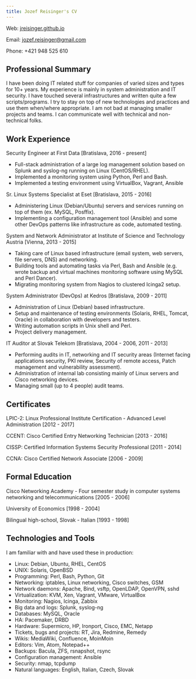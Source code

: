 ```yaml
---
title: Jozef Reisinger's CV
---
```


Web: [jreisinger.github.io](http://jreisinger.github.io)

Email: <jozef.reisinger@gmail.com>

Phone: +421 948 525 610

Professional Summary
--------------------

I have been doing IT related stuff for companies of varied sizes and types for
10+ years. My experience is mainly in system administration and IT security. I
have touched several infrastructures and written quite a few scripts/programs.
I try to stay on top of new technologies and practices and use them when/where
appropriate. I am not bad at managing smaller projects and teams. I can
communicate well with technical and non-technical folks.

Work Experience
---------------

Security Engineer
at First Data [Bratislava, 2016 - present]

* Full-stack administration of a large log management solution based on Splunk
  and syslog-ng running on Linux (CentOS/RHEL).
* Implemented a monitoring system using Python, Perl and Bash.
* Implemented a testing environment using VirtualBox, Vagrant, Ansible

Sr. Linux Systems Specialist
at Eset [Bratislava, 2015 - 2016]

* Administering Linux (Debian/Ubuntu) servers and services running on top of
  them (ex.  MySQL, Posffix).
* Implementing a configuration management tool (Ansible) and some other DevOps
  patterns like infrastructure as code, automated testing.

System and Network Administrator
at Institute of Science and Technology Austria [Vienna, 2013 - 2015]

* Taking care of Linux based infrastructure (email system, web servers, file
  servers, DNS) and networking.
* Building tools and automating tasks via Perl, Bash and Ansible (e.g. wrote backup and virtual machines monitoring software using MySQL and Perl Dancer).
* Migrating monitoring system from Nagios to clustered Icinga2 setup.

System Administrator (DevOps)
at Kedros [Bratislava, 2009 - 2011]

* Administration of Linux (Debian) based infrastructure.
* Setup and maintenance of testing environments (Solaris, RHEL, Tomcat, Oracle)
  in collaboration with developers and testers.
* Writing automation scripts in Unix shell and Perl.
* Project delivery management.

IT Auditor
at Slovak Telekom [Bratislava, 2004 - 2006, 2011 - 2013]

* Performing audits in IT, networking and IT security areas (Internet facing
  applications security, PKI review, Security of remote access, Patch 
  management and vulnerability assessment).
* Administration of internal lab consisting mainly of Linux servers and Cisco
  networking devices.
* Managing small (up to 4 people) audit teams.

Certificates
------------

LPIC-2: Linux Professional Institute Certification - Advanced Level
Administration [2012 - 2017]

CCENT: Cisco Certified Entry Networking Technician [2013 - 2016]

CISSP: Certified Information Systems Security Professional [2011 - 2014]

CCNA: Cisco Certified Network Associate [2006 - 2009]

Formal Education
----------------

Cisco Networking Academy - Four semester study in computer systems networking 
and telecommunications [2005 - 2006]

University of Economics [1998 - 2004]

Bilingual high-school, Slovak - Italian [1993 - 1998]

Technologies and Tools
----------------------

I am familiar with and have used these in production:

* Linux: Debian, Ubuntu, RHEL, CentOS
* UNIX: Solaris, OpenBSD
* Programming: Perl, Bash, Python, Git
* Networking: iptables, Linux networking, Cisco switches, GSM
* Network daemons: Apache, Bind, vsftp, OpenLDAP, OpenVPN, sshd
* Virtualization: KVM, Xen, Vagrant, VMware, VirtualBox
* Monitoring: Nagios, Icinga, Zabbix
* Big data and logs: Splunk, syslog-ng
* Databases: MySQL, Oracle
* HA: Pacemaker, DRBD
* Hardware: Supermicro, HP, Ironport, Cisco, EMC, Netapp
* Tickets, bugs and projects: RT, Jira, Redmine, Remedy
* Wikis: MediaWiki, Confluence, MoinMoin
* Editors: Vim, Atom, Notepad++
* Backups: Bacula, ZFS, rsnapshot, rsync
* Configuration management: Ansible
* Security: nmap, tcpdump
* Natural languages: English, Italian, Czech, Slovak
